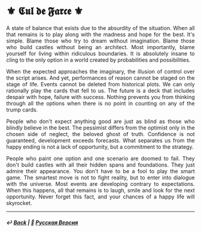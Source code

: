 # ⚜️ 𝕮𝖚𝖑 𝖉𝖊 𝕱𝖆𝖗𝖈𝖊 ⚜️

<p align="justify">A state of balance that exists due to the absurdity of the situation. When all that remains is to play along with the madness and hope for the best. It's simple. Blame those who try to dream without imagination. Blame those who build castles without being an architect. Most importantly, blame yourself for living within ridiculous boundaries. It is absolutely insane to cling to the only option in a world created by probabilities and possibilities.</p>

<p align="justify">When the expected approaches the imaginary, the illusion of control over the script arises. And yet, performances of reason cannot be staged on the stage of life. Events cannot be deleted from historical plots. We can only rationally play the cards that fell to us. The future is a deck that includes despair with hope, failure with success. Nothing prevents you from thinking through all the options when there is no point in counting on any of the trump cards.</p>

<p align="justify">People who don't expect anything good are just as blind as those who blindly believe in the best. The pessimist differs from the optimist only in the chosen side of neglect, the beloved ghost of truth. Confidence is not guaranteed, development exceeds forecasts. What separates us from the happy ending is not a lack of opportunity, but a commitment to the strategy.</p>

<p align="justify">People who paint one option and one scenario are doomed to fail. They don't build castles with all their hidden spans and foundations. They just admire their appearance. You don't have to be a fool to play the smart game. The smartest move is not to fight reality, but to enter into dialogue with the universe. Most events are developing contrary to expectations. When this happens, all that remains is to laugh, smile and look for the next opportunity. Never forget this fact, and your chances of a happy life will skyrocket.</p>

***

##### ↩️ [Back](index.md) | 🌻 [Русская Версия](cul_de_farce-2.md)

